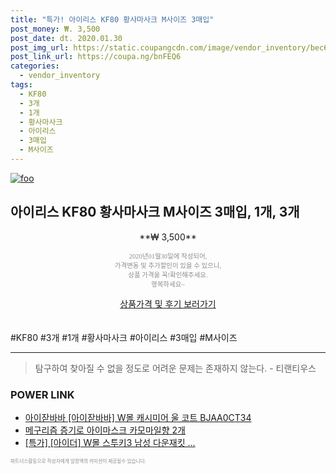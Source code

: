 ```yaml
--- 
title: "특가! 아이리스 KF80 황사마사크 M사이즈 3매입" 
post_money: ₩. 3,500 
post_date: dt. 2020.01.30 
post_img_url: https://static.coupangcdn.com/image/vendor_inventory/bec6/437718e9d6f2742821d35c1e0f2e2c657eb9dd264d5faf79a5a4a906a3f7.jpg 
post_link_url: https://coupa.ng/bnFEQ6 
categories: 
  - vendor_inventory 
tags: 
  - KF80 
  - 3개 
  - 1개 
  - 황사마사크 
  - 아이리스 
  - 3매입 
  - M사이즈 
--- 
```

[![foo](https://static.coupangcdn.com/image/vendor_inventory/bec6/437718e9d6f2742821d35c1e0f2e2c657eb9dd264d5faf79a5a4a906a3f7.jpg)](https://coupa.ng/bnFEQ6) 

## 아이리스 KF80 황사마사크 M사이즈 3매입, 1개, 3개 
<p style="text-align: center;">**₩ 3,500**</p> 
<p style="text-align: center;"><span style="color: #898c8f; font-family: Georgia,Times,serif; font-size: 0.75em;">2020년01월30일에 작성되어, <br>가격변동 및 추가할인이 있을 수 있으니,<br> 상품 가격을 꼭!확인해주세요.<br>행복하세요~</span> 
</p>	 
<div markdown="0" style="text-align: center;"><a href="https://coupa.ng/bnFEQ6" class="btn btn--success">상품가격 및 후기 보러가기</a></div> 
<br><br> 
  #KF80 #3개 #1개 #황사마사크 #아이리스 #3매입 #M사이즈 
<hr> 

> 탐구하여 찾아질 수 없을 정도로 어려운 문제는 존재하지 않는다. - 티랜티우스 


### POWER LINK

* <a href="https://blog.naver.com/fasyy4321/221780900066" target="_blank">아이잗바바 [아이잗바바] W몰 캐시미어 울 코트 BJAA0CT34</a>
* <a href="https://blog.naver.com/fasyy4321/221790348637" target="_blank">메구리즘 증기로 아이마스크 카모마일향 2개</a>
* <a href="https://blog.naver.com/an0733/221790800884" target="_blank">[특가] [아이더] W몰 스투키3 남성 다운재킷 ...</a>

<span style="color: #898c8f; font-family: Georgia,Times,serif; font-size: 0.55em;">파트너스활동으로 작성자에게 일정액의 커미션이 제공될수 있습니다.</span> 
